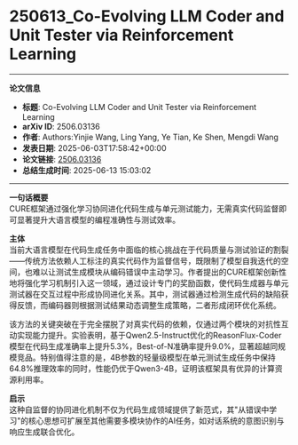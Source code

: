# 250613_Co-Evolving LLM Coder and Unit Tester via Reinforcement Learning

---
**论文信息**

- **标题**: Co-Evolving LLM Coder and Unit Tester via Reinforcement Learning
- **arXiv ID**: 2506.03136
- **作者**: Authors:Yinjie Wang, Ling Yang, Ye Tian, Ke Shen, Mengdi Wang
- **发表日期**: 2025-06-03T17:58:42+00:00
- **论文链接**: [2506.03136](https://arxiv.org/abs/2506.03136)
- **总结生成时间**: 2025-06-13 15:03:02

---

**一句话概要**  
CURE框架通过强化学习协同进化代码生成与单元测试能力，无需真实代码监督即可显著提升大语言模型的编程准确性与测试效率。

**主体**  
当前大语言模型在代码生成任务中面临的核心挑战在于代码质量与测试验证的割裂——传统方法依赖人工标注的真实代码作为监督信号，既限制了模型自我迭代的空间，也难以让测试生成模块从编码错误中主动学习。作者提出的CURE框架创新性地将强化学习机制引入这一领域，通过设计专门的奖励函数，使代码生成器与单元测试器在交互过程中形成协同进化关系。其中，测试器通过检测生成代码的缺陷获得反馈，而编码器则根据测试结果动态调整生成策略，二者形成闭环优化系统。

该方法的关键突破在于完全摆脱了对真实代码的依赖，仅通过两个模块的对抗性互动实现能力提升。实验表明，基于Qwen2.5-Instruct优化的ReasonFlux-Coder模型在代码生成准确率上提升5.3%，Best-of-N准确率提升9.0%，显著超越同规模竞品。特别值得注意的是，4B参数的轻量级模型在单元测试生成任务中保持64.8%推理效率的同时，性能仍优于Qwen3-4B，证明该框架具有优异的计算资源利用率。

**启示**  
这种自监督的协同进化机制不仅为代码生成领域提供了新范式，其"从错误中学习"的核心思想可扩展至其他需要多模块协作的AI任务，如对话系统的意图识别与响应生成联合优化。